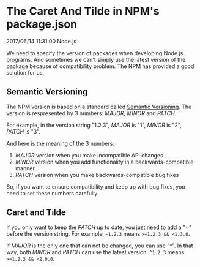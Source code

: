 # The Caret And Tilde in NPM's package.json
2017/06/14 11:31:00
Node.js


We need to specify the version of packages when developing Node.js programs. And sometimes we can't simply use the latest version of the package because of compatibility problem. The NPM has provided a good solution for us.


## Semantic Versioning

The NPM version is based on a standard called [Semantic Versioning][semver]. The version is respresented by 3 numbers: *MAJOR*, *MINOR* and *PATCH*.

For example, in the version string "1.2.3", *MAJOR* is "1", *MINOR* is "2", *PATCH* is "3".

And here is the meaning of the 3 numbers:

1. *MAJOR* version when you make incompatible API changes
2. *MINOR* version when you add functionality in a backwards-compatible manner
3. *PATCH* version when you make backwards-compatible bug fixes

So, if you want to ensure compatibility and keep up with bug fixes, you need to set these numbers carefully.


## Caret and Tilde

If you only want to keep the *PATCH* up to date, you just need to add a "~" before the version string. For example, `~1.2.3` means `>=1.2.3 && <1.3.0`.

If *MAJOR* is the only one that can not be changed, you can use "^". In that way, both *MINOR* and *PATCH* can use the latest version. `^1.2.3` means `>=1.2.3 && <2.0.0`.

[semver]: http://semver.org/spec/v2.0.0.html

